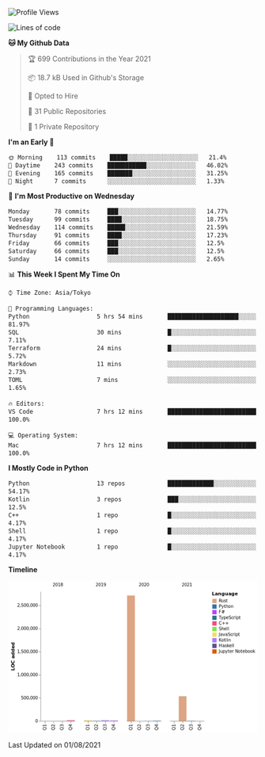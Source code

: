 <!--START_SECTION:waka-->
![Profile Views](http://img.shields.io/badge/Profile%20Views-0-blue)

![Lines of code](https://img.shields.io/badge/From%20Hello%20World%20I%27ve%20Written-3.3%20million%20lines%20of%20code-blue)

**🐱 My Github Data** 

> 🏆 699 Contributions in the Year 2021
 > 
> 📦 18.7 kB Used in Github's Storage 
 > 
> 💼 Opted to Hire
 > 
> 📜 31 Public Repositories 
 > 
> 🔑 1 Private Repository 
 > 
**I'm an Early 🐤** 

```text
🌞 Morning    113 commits    █████░░░░░░░░░░░░░░░░░░░░   21.4% 
🌆 Daytime    243 commits    ███████████░░░░░░░░░░░░░░   46.02% 
🌃 Evening    165 commits    ███████░░░░░░░░░░░░░░░░░░   31.25% 
🌙 Night      7 commits      ░░░░░░░░░░░░░░░░░░░░░░░░░   1.33%

```
📅 **I'm Most Productive on Wednesday** 

```text
Monday       78 commits     ███░░░░░░░░░░░░░░░░░░░░░░   14.77% 
Tuesday      99 commits     ████░░░░░░░░░░░░░░░░░░░░░   18.75% 
Wednesday    114 commits    █████░░░░░░░░░░░░░░░░░░░░   21.59% 
Thursday     91 commits     ████░░░░░░░░░░░░░░░░░░░░░   17.23% 
Friday       66 commits     ███░░░░░░░░░░░░░░░░░░░░░░   12.5% 
Saturday     66 commits     ███░░░░░░░░░░░░░░░░░░░░░░   12.5% 
Sunday       14 commits     ░░░░░░░░░░░░░░░░░░░░░░░░░   2.65%

```


📊 **This Week I Spent My Time On** 

```text
⌚︎ Time Zone: Asia/Tokyo

💬 Programming Languages: 
Python                   5 hrs 54 mins       ████████████████████░░░░░   81.97% 
SQL                      30 mins             █░░░░░░░░░░░░░░░░░░░░░░░░   7.11% 
Terraform                24 mins             █░░░░░░░░░░░░░░░░░░░░░░░░   5.72% 
Markdown                 11 mins             ░░░░░░░░░░░░░░░░░░░░░░░░░   2.73% 
TOML                     7 mins              ░░░░░░░░░░░░░░░░░░░░░░░░░   1.65%

🔥 Editors: 
VS Code                  7 hrs 12 mins       █████████████████████████   100.0%

💻 Operating System: 
Mac                      7 hrs 12 mins       █████████████████████████   100.0%

```

**I Mostly Code in Python** 

```text
Python                   13 repos            █████████████░░░░░░░░░░░░   54.17% 
Kotlin                   3 repos             ███░░░░░░░░░░░░░░░░░░░░░░   12.5% 
C++                      1 repo              █░░░░░░░░░░░░░░░░░░░░░░░░   4.17% 
Shell                    1 repo              █░░░░░░░░░░░░░░░░░░░░░░░░   4.17% 
Jupyter Notebook         1 repo              █░░░░░░░░░░░░░░░░░░░░░░░░   4.17%

```


**Timeline**

![Chart not found](https://raw.githubusercontent.com/kitagawa-hr/kitagawa-hr/main/charts/bar_graph.png) 


 Last Updated on 01/08/2021
<!--END_SECTION:waka-->
